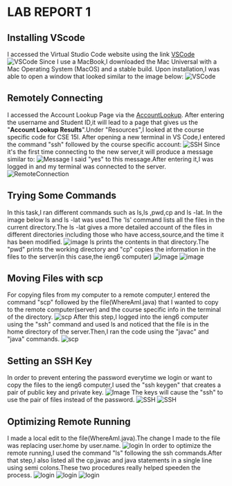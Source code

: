 # LAB REPORT 1
## Installing VScode
I accessed the Virtual Studio Code website using the link [VSCode]( https://code.visualstudio.com/)
![VSCode](VSCode-Download.png)
Since I use a MacBook,I downloaded the Mac Universal with a Mac Operating System (MacOS) and a stable build.
 Upon installation,I was able to open a window that looked similar to the image below:
![VSCode](VSCode-2.png)
## Remotely Connecting
I accessed the Account Lookup Page via the [AccountLookup](https://sdacs.ucsd.edu/~icc/index.php).
After entering the username and Student ID,it will lead to a page that gives us the "**Account Lookup Results**".Under "Resources",I looked at the course specific code for CSE 15l.
After opening a new terminal in VS Code,I entered the command "ssh" followed by the course specific account:
![SSH](ssh.png)
Since it's the first time connecting to the new server,it will produce a message similar to:
![Message](Message.png)
I said "yes" to this message.After entering it,I was logged in and my terminal was connected to the server.
![RemoteConnection](RemoteConnection.png)
## Trying Some Commands
In this task,I ran different commands such as ls,ls <directory>,pwd,cp and ls -lat.
In the image below ls and ls -lat was used.The 'ls' command lists all the files in the current directory.The ls -lat gives a more detailed account of the files in different directories including those who have access,source,and the time it has been modified.
![image](lsmethod.png)
ls <directory> prints the contents in that directory.The "pwd" prints the working directory and "cp" copies the information in the files to the server(in this case,the ieng6 computer)
![image](pwd.png)
![image](copy.png)

## Moving Files with scp
For copying files from my computer to a remote computer,I entered the command "scp" followed by the file(WhereAmI.java) that I wanted to copy to the remote computer(server) and the course specific info in the terminal of the directory.
![scp](MovingFiles-scp.png)
After this step,I logged into the ieng6 computer using the "ssh" command and used ls and noticed that the file is in the home directory of the server.Then,I ran the code using the "javac" and "java" commands.
![scp](MovingFiles(nopassword)-scp.png)

## Setting an SSH Key
In order to prevent entering the password everytime we login or want to copy the files to the ieng6 computer,I used the "ssh keygen" that creates a pair of public key and private key.
![Image](RandomART.png)
The keys will cause the "ssh" to use the pair of files instead of the password.
![SSH](ssh-logout.png)
![SSH](SSHkey-nopassword.png)
## Optimizing Remote Running
I made a local edit to the file(WhereAmI.java).The change I made to the file was replacing user.home by user.name.
![login](LocalEdit.png)
In order to optimize the remote running,I used the command "ls" following the ssh commands.After that step,I also listed all the cp,javac and java statements in a single line using semi colons.These two procedures really helped speeden the process.
![login](task7.png)
![login](code.png)
![login](code2.png)
